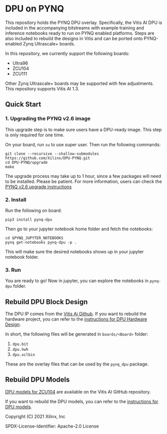 # DPU on PYNQ

This repository holds the PYNQ DPU overlay. Specifically, the Vitis AI DPU 
is included in the accompanying bitstreams with example training and inference
notebooks ready to run on PYNQ enabled platforms.
Steps are also included to rebuild the designs in Vitis and can
be ported onto PYNQ-enabled Zynq Ultrascale+ boards.

In this repository, we currently support the following boards:

* Ultra96
* ZCU104
* ZCU111

Other Zynq Ultrascale+ boards may be supported with few adjustments.
This repository supports Vitis AI 1.3.

## Quick Start

### 1. Upgrading the PYNQ v2.6 image

This upgrade step is to make sure users have a DPU-ready image. 
This step is only required for one time.

On your board, run `su` to use super user. Then run the following commands:

```shell
git clone --recursive --shallow-submodules https://github.com/Xilinx/DPU-PYNQ.git
cd DPU-PYNQ/upgrade
make
```

The upgrade process may take up to 1 hour, since a few packages will 
need to be installed. Please be patient. For more information, users can check
the [PYNQ v2.6 upgrade instructions](./upgrade/README.md)

### 2. Install

Run the following on board:

```shell
pip3 install pynq-dpu
```

Then go to your jupyter notebook home folder and fetch the notebooks:

```shell
cd $PYNQ_JUPYTER_NOTEBOOKS
pynq get-notebooks pynq-dpu -p .
```

This will make sure the desired notebooks shows up in your jupyter notebook 
folder.

### 3. Run

You are ready to go! Now in jupyter, you can explore the notebooks 
in `pynq-dpu` folder.

## Rebuild DPU Block Design

The DPU IP comes from the [Vitis Ai Github](https://github.com/Xilinx/Vitis-AI/tree/v1.2.1).
If you want to rebuild the hardware project, you can refer to the
[instructions for DPU Hardware Design](./boards/README.md).

In short, the following files will be generated in `boards/<Board>` folder:

1. `dpu.bit`
2. `dpu.hwh`
3. `dpu.xclbin`

These are the overlay files that can be used by the `pynq_dpu` package.

## Rebuild DPU Models

[DPU models for ZCU104](https://github.com/Xilinx/Vitis-AI/tree/v1.3) 
are available on the Vitis AI GitHub repository.

If you want to rebuild the DPU models, you can refer to the
[instructions for DPU models](./host/README.md).

Copyright (C) 2021 Xilinx, Inc

SPDX-License-Identifier: Apache-2.0 License
